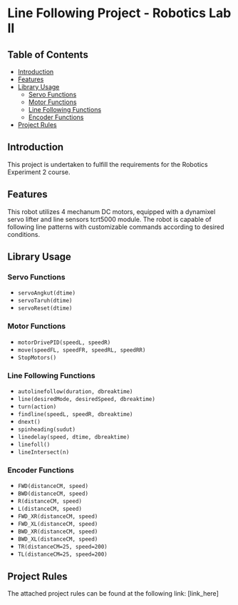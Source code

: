 # Line Following Project - Robotics Lab II

<!-- BlackPink Team:
    - M.Alief Faisal Hakim
    - M. Syahnabil Hammam Sungkar
    - Lakki Taj Roid
    - Saddam Alfattah Putra Adi
    - Muhammad Sandi R. Saepudin
    - Edbert Fernando -->

## Table of Contents
- [Introduction](#introduction)
- [Features](#features)
- [Library Usage](#library-usage)
  - [Servo Functions](#servo-functions)
  - [Motor Functions](#motor-functions)
  - [Line Following Functions](#line-following-functions)
  - [Encoder Functions](#encoder-functions)
- [Project Rules](#project-rules)


## Introduction

This project is undertaken to fulfill the requirements for the Robotics Experiment 2 course.

## Features

This robot utilizes 4 mechanum DC motors, equipped with a dynamixel servo lifter and line sensors tcrt5000 module. The robot is capable of following line patterns with customizable commands according to desired conditions.

## Library Usage

### Servo Functions
- `servoAngkut(dtime)`
- `servoTaruh(dtime)`
- `servoReset(dtime)`

### Motor Functions
- `motorDrivePID(speedL, speedR)`
- `move(speedFL, speedFR, speedRL, speedRR)`
- `StopMotors()`

### Line Following Functions
- `autolinefollow(duration, dbreaktime)`
- `line(desiredMode, desiredSpeed, dbreaktime)`
- `turn(action)`
- `findline(speedL, speedR, dbreaktime)`
- `dnext()`
- `spinheading(sudut)`
- `linedelay(speed, dtime, dbreaktime)`
- `linefoll()`
- `lineIntersect(n)`

### Encoder Functions
- `FWD(distanceCM, speed)`
- `BWD(distanceCM, speed)`
- `R(distanceCM, speed)`
- `L(distanceCM, speed)`
- `FWD_XR(distanceCM, speed)`
- `FWD_XL(distanceCM, speed)`
- `BWD_XR(distanceCM, speed)`
- `BWD_XL(distanceCM, speed)`
- `TR(distanceCM=25, speed=200)`
- `TL(distanceCM=25, speed=200)`

## Project Rules

The attached project rules can be found at the following link: [link_here]